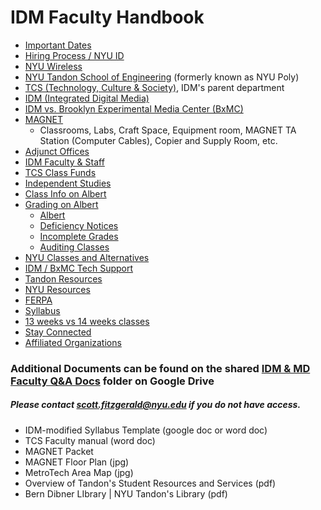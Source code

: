 # IDM Faculty Handbook

* [Important Dates](important_dates.md)
* [Hiring Process / NYU ID](uploading_i9_and_tax_forms.md)
* [NYU Wireless](nyu_wireless.md)
* [NYU Tandon School of Engineering](http://engineering.nyu.edu) \(formerly known as NYU Poly\)
* [TCS \(Technology, Culture & Society\)](tcs.md), IDM's parent department
* [IDM \(Integrated Digital Media\)](http://idm.engineering.nyu.edu)
* [IDM vs. Brooklyn Experimental Media Center (BxMC)](idm_vs_bxmc.md)
* [MAGNET](chapter1.md)
    * Classrooms, Labs, Craft Space, Equipment room, MAGNET TA Station \(Computer Cables\), Copier and Supply Room, etc.
* [Adjunct Offices](adjunctoffices_md.md)
* [IDM Faculty & Staff](idm_faculty_&_staff.md)
* [TCS Class Funds](tcs_class_funds.md)
* [Independent Studies](independent_studies.md)
* [Class Info on Albert](class_roster.md)
* [Grading on Albert](grading.md)
  * [Albert](albert_roster__grading.md)
  * [Deficiency Notices](deficiency_notices.md)
  * [Incomplete Grades](incomplete_grades.md)
  * [Auditing Classes](auditing_classes.md)
* [NYU Classes and Alternatives](nyu_classes.md)
* [IDM / BxMC Tech Support](idm__bxmc_tech_support.md)
* [Tandon Resources](soe_resources.md)
* [NYU Resources](nyu_resources.md)
* [FERPA](ferpa.md)
* [Syllabus](syllabi.md)
* [13 weeks vs 14 weeks classes](13_weeks_vs_14_weeks.md)
* [Stay Connected](stay_connected.md)
* [Affiliated Organizations](affiliated_organizations.md)

### Additional Documents can be found on the shared [IDM & MD Faculty Q&A Docs](https://drive.google.com/open?id=0B3GbS-Wqk2AHNUhHdkswemxud2c) folder on Google Drive

##### Please contact scott.fitzgerald@nyu.edu if you do not have access.

* IDM-modified Syllabus Template \(google doc or word doc\)
* TCS Faculty manual \(word doc\)
* MAGNET Packet 
* MAGNET Floor Plan \(jpg\)
* MetroTech Area Map \(jpg\)
* Overview of Tandon's Student Resources and Services \(pdf\)
* Bern Dibner LIbrary \| NYU Tandon's Library \(pdf\)



